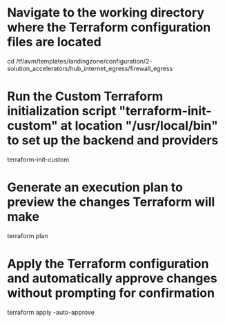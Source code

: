 # Navigate to the working directory where the Terraform configuration files are located
cd /tf/avm/templates/landingzone/configuration/2-solution_accelerators/hub_internet_egress/firewall_egress

# Run the **Custom** Terraform initialization script "terraform-init-custom" at location "/usr/local/bin" to set up the backend and providers
terraform-init-custom 

# Generate an execution plan to preview the changes Terraform will make
terraform plan

# Apply the Terraform configuration and automatically approve changes without prompting for confirmation
terraform apply -auto-approve